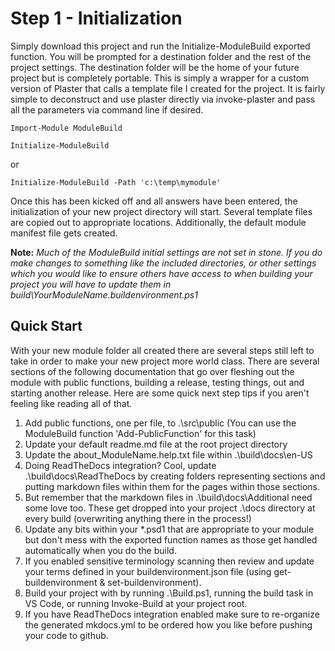 # Step 1 - Initialization
Simply download this project and run the Initialize-ModuleBuild exported function. You will be prompted for a destination folder and the rest of the project settings. The destination folder will be the home of your future project but is completely portable. This is simply a wrapper for a custom version of Plaster that calls a template file I created for the project. It is fairly simple to deconstruct and use plaster directly via invoke-plaster and pass all the parameters via command line if desired.

`Import-Module ModuleBuild`

`Initialize-ModuleBuild`

or

`Initialize-ModuleBuild -Path 'c:\temp\mymodule'`


Once this has been kicked off and all answers have been entered, the initialization of your new project directory will start. Several template files are copied out to appropriate locations. Additionally, the default module manifest file gets created.

**Note:** *Much of the ModuleBuild initial settings are not set in stone. If you do make changes to something like the included directories, or other settings which you would like to ensure others have access to when building your project you will have to update them in build\YourModuleName.buildenvironment.ps1*

## Quick Start
With your new module folder all created there are several steps still left to take in order to make your new project more world class. There are several sections of the following documentation that go over fleshing out the module with public functions, building a release, testing things, out and starting another release. Here are some quick next step tips if you aren't feeling like reading all of that.

1. Add public functions, one per file, to .\src\public (You can use the ModuleBuild function 'Add-PublicFunction' for this task)
2. Update your default readme.md file at the root project directory
3. Update the about_ModuleName.help.txt file within .\build\docs\en-US
4. Doing ReadTheDocs integration? Cool, update .\build\docs\ReadTheDocs by creating folders representing sections and putting markdown files within them for the pages within those sections.
5. But remember that the markdown files in .\build\docs\Additional need some love too. These get dropped into your project .\docs directory at every build (overwriting anything there in the process!)
6. Update any bits within your *.psd1 that are appropriate to your module but don't mess with the exported function names as those get handled automatically when you do the build.
7. If you enabled sensitive terminology scanning then review and update your terms defined in your buildenvironment.json file (using get-buildenvironment & set-buildenvironment).
8. Build your project with by running .\Build.ps1, running the build task in VS Code, or running Invoke-Build at your project root.
9. If you have ReadTheDocs integration enabled make sure to re-organize the generated mkdocs.yml to be ordered how you like before pushing your code to github.
